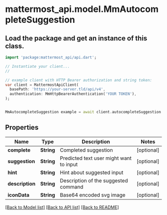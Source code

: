 # mattermost_api.model.MmAutocompleteSuggestion

## Load the package and get an instance of this class.
```dart
import 'package:mattermost_api/api.dart';

// Instantiate your client...
//

// example client with HTTP Bearer authorization and string token:
var client = MattermostApiClient(
  basePath: 'https://your-server.tld/api/v4',
  authentication: MmHttpBearerAuthentication('YOUR TOKEN'),
);


MmAutocompleteSuggestion example = await client.autocompleteSuggestion.FUNCTION_THAT_RETURNS_THIS_CLASS();

```

## Properties
Name | Type | Description | Notes
------------ | ------------- | ------------- | -------------
**complete** | **String** | Completed suggestion | [optional] 
**suggestion** | **String** | Predicted text user might want to input | [optional] 
**hint** | **String** | Hint about suggested input | [optional] 
**description** | **String** | Description of the suggested command | [optional] 
**iconData** | **String** | Base64 encoded svg image | [optional] 

[[Back to Model list]](../GENERATED_README.md#documentation-for-models) [[Back to API list]](../GENERATED_README.md#documentation-for-api-endpoints) [[Back to README]](../GENERATED_README.md)


